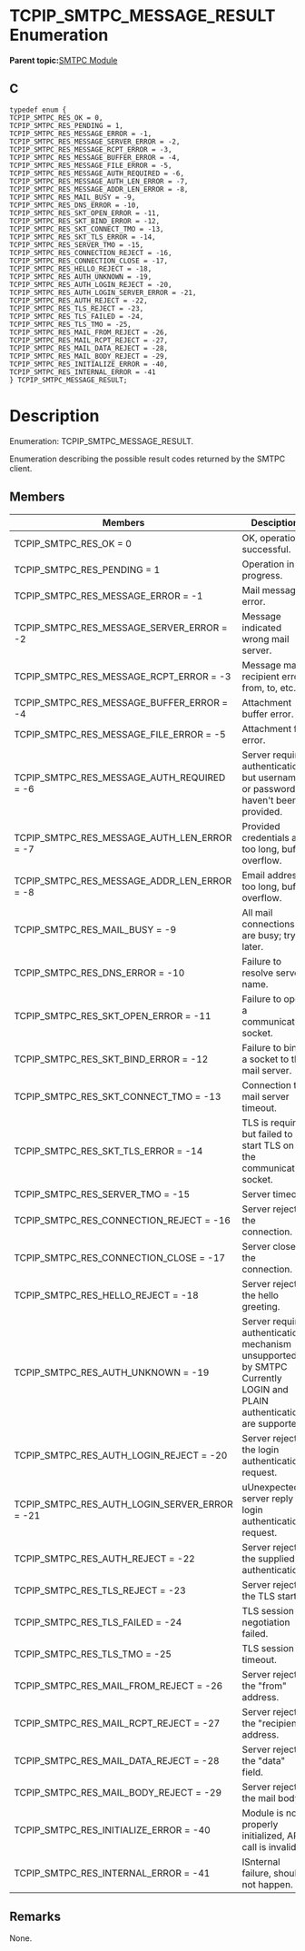 # TCPIP\_SMTPC\_MESSAGE\_RESULT Enumeration

**Parent topic:**[SMTPC Module](GUID-1477C704-4A26-476C-8E70-7514FAF123F4.md)

## C

```
typedef enum {
TCPIP_SMTPC_RES_OK = 0,
TCPIP_SMTPC_RES_PENDING = 1,
TCPIP_SMTPC_RES_MESSAGE_ERROR = -1,
TCPIP_SMTPC_RES_MESSAGE_SERVER_ERROR = -2,
TCPIP_SMTPC_RES_MESSAGE_RCPT_ERROR = -3,
TCPIP_SMTPC_RES_MESSAGE_BUFFER_ERROR = -4,
TCPIP_SMTPC_RES_MESSAGE_FILE_ERROR = -5,
TCPIP_SMTPC_RES_MESSAGE_AUTH_REQUIRED = -6,
TCPIP_SMTPC_RES_MESSAGE_AUTH_LEN_ERROR = -7,
TCPIP_SMTPC_RES_MESSAGE_ADDR_LEN_ERROR = -8,
TCPIP_SMTPC_RES_MAIL_BUSY = -9,
TCPIP_SMTPC_RES_DNS_ERROR = -10,
TCPIP_SMTPC_RES_SKT_OPEN_ERROR = -11,
TCPIP_SMTPC_RES_SKT_BIND_ERROR = -12,
TCPIP_SMTPC_RES_SKT_CONNECT_TMO = -13,
TCPIP_SMTPC_RES_SKT_TLS_ERROR = -14,
TCPIP_SMTPC_RES_SERVER_TMO = -15,
TCPIP_SMTPC_RES_CONNECTION_REJECT = -16,
TCPIP_SMTPC_RES_CONNECTION_CLOSE = -17,
TCPIP_SMTPC_RES_HELLO_REJECT = -18,
TCPIP_SMTPC_RES_AUTH_UNKNOWN = -19,
TCPIP_SMTPC_RES_AUTH_LOGIN_REJECT = -20,
TCPIP_SMTPC_RES_AUTH_LOGIN_SERVER_ERROR = -21,
TCPIP_SMTPC_RES_AUTH_REJECT = -22,
TCPIP_SMTPC_RES_TLS_REJECT = -23,
TCPIP_SMTPC_RES_TLS_FAILED = -24,
TCPIP_SMTPC_RES_TLS_TMO = -25,
TCPIP_SMTPC_RES_MAIL_FROM_REJECT = -26,
TCPIP_SMTPC_RES_MAIL_RCPT_REJECT = -27,
TCPIP_SMTPC_RES_MAIL_DATA_REJECT = -28,
TCPIP_SMTPC_RES_MAIL_BODY_REJECT = -29,
TCPIP_SMTPC_RES_INITIALIZE_ERROR = -40,
TCPIP_SMTPC_RES_INTERNAL_ERROR = -41
} TCPIP_SMTPC_MESSAGE_RESULT;
```

# Description

Enumeration: TCPIP\_SMTPC\_MESSAGE\_RESULT.

Enumeration describing the possible result codes returned by the SMTPC client.

## Members

|Members|Desciption|
|-------|----------|
|TCPIP\_SMTPC\_RES\_OK = 0|OK, operation successful.|
|TCPIP\_SMTPC\_RES\_PENDING = 1|Operation in progress.|
|TCPIP\_SMTPC\_RES\_MESSAGE\_ERROR = -1|Mail message error.|
|TCPIP\_SMTPC\_RES\_MESSAGE\_SERVER\_ERROR = -2|Message indicated wrong mail server.|
|TCPIP\_SMTPC\_RES\_MESSAGE\_RCPT\_ERROR = -3|Message mail recipient error: from, to, etc.|
|TCPIP\_SMTPC\_RES\_MESSAGE\_BUFFER\_ERROR = -4|Attachment buffer error.|
|TCPIP\_SMTPC\_RES\_MESSAGE\_FILE\_ERROR = -5|Attachment file error.|
|TCPIP\_SMTPC\_RES\_MESSAGE\_AUTH\_REQUIRED = -6|Server requires authentication but username or password haven't been provided.|
|TCPIP\_SMTPC\_RES\_MESSAGE\_AUTH\_LEN\_ERROR = -7|Provided credentials are too long, buffer overflow.|
|TCPIP\_SMTPC\_RES\_MESSAGE\_ADDR\_LEN\_ERROR = -8|Email address too long, buffer overflow.|
|TCPIP\_SMTPC\_RES\_MAIL\_BUSY = -9|All mail connections are busy; try later.|
|TCPIP\_SMTPC\_RES\_DNS\_ERROR = -10|Failure to resolve server name.|
|TCPIP\_SMTPC\_RES\_SKT\_OPEN\_ERROR = -11|Failure to open a communication socket.|
|TCPIP\_SMTPC\_RES\_SKT\_BIND\_ERROR = -12|Failure to bind a socket to the mail server.|
|TCPIP\_SMTPC\_RES\_SKT\_CONNECT\_TMO = -13|Connection to mail server timeout.|
|TCPIP\_SMTPC\_RES\_SKT\_TLS\_ERROR = -14|TLS is required but failed to start TLS on the communication socket.|
|TCPIP\_SMTPC\_RES\_SERVER\_TMO = -15|Server timeout.|
|TCPIP\_SMTPC\_RES\_CONNECTION\_REJECT = -16|Server rejected the connection.|
|TCPIP\_SMTPC\_RES\_CONNECTION\_CLOSE = -17|Server closed the connection.|
|TCPIP\_SMTPC\_RES\_HELLO\_REJECT = -18|Server rejected the hello greeting.|
|TCPIP\_SMTPC\_RES\_AUTH\_UNKNOWN = -19|Server requires authentication mechanism unsupported by SMTPC Currently LOGIN and PLAIN authentications are supported.|
|TCPIP\_SMTPC\_RES\_AUTH\_LOGIN\_REJECT = -20|Server rejected the login authentication request.|
|TCPIP\_SMTPC\_RES\_AUTH\_LOGIN\_SERVER\_ERROR = -21|uUnexpected server reply to login authentication request.|
|TCPIP\_SMTPC\_RES\_AUTH\_REJECT = -22|Server rejected the supplied authentication.|
|TCPIP\_SMTPC\_RES\_TLS\_REJECT = -23|Server rejected the TLS start.|
|TCPIP\_SMTPC\_RES\_TLS\_FAILED = -24|TLS session negotiation failed.|
|TCPIP\_SMTPC\_RES\_TLS\_TMO = -25|TLS session timeout.|
|TCPIP\_SMTPC\_RES\_MAIL\_FROM\_REJECT = -26|Server rejected the "from" address.|
|TCPIP\_SMTPC\_RES\_MAIL\_RCPT\_REJECT = -27|Server rejected the "recipient" address.|
|TCPIP\_SMTPC\_RES\_MAIL\_DATA\_REJECT = -28|Server rejected the "data" field.|
|TCPIP\_SMTPC\_RES\_MAIL\_BODY\_REJECT = -29|Server rejected the mail body.|
|TCPIP\_SMTPC\_RES\_INITIALIZE\_ERROR = -40|Module is not properly initialized, API call is invalid.|
|TCPIP\_SMTPC\_RES\_INTERNAL\_ERROR = -41|ISnternal failure, should not happen.|

## Remarks

None.

